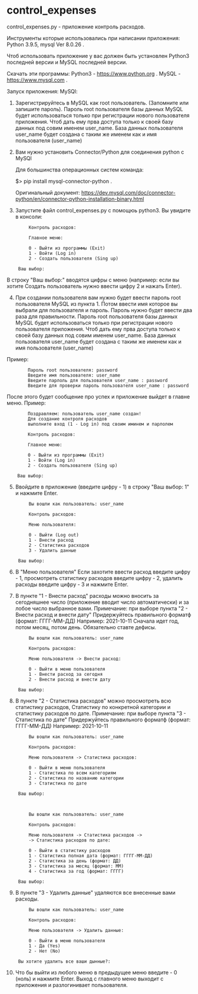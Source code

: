 # control_expenses
control_expenses.py - приложение контроль расходов.

Инструменты которые использовались при написании приложения: Python 3.9.5, mysql  Ver 8.0.26 .

Чтоб использовать приложение у вас должен быть установлен Python3 последней версии 
и MySQL последней версии.

Скачать эти программы:
Python3 - https://www.python.org .
MySQL - https://www.mysql.com .

Запуск приложения:
MySQl:
1. Зарегистрируйтесь в MySQL как root пользователь. (Запомните или запишите пароль).
Пароль root пользователя базы данных MySQL будет использоваться только при регистрации нового пользователя приложения.
Чтоб дать ему прва доступа только к своей базу данных под совим именем user_name.
База данных пользователя user_name будет создана с таким же именем как и имя пользователя (user_name)

2. Вам нужно установить Connector/Python для соединения python с MySQl
   
   Для большинства операционных систем команда: 
   
   $> pip install mysql-connector-python .

   Оригинальный документ: https://dev.mysql.com/doc/connector-python/en/connector-python-installation-binary.html

3. Запустите файл control_expenses.py с помощюь python3.
Вы увидите в консоли:


			Контроль расходов:

			Главное меню:

			0 - Выйти из программы (Exit)
			1 - Войти (Log in)
			2 - Создать пользователя (Sing up)
			
		Ваш выбор: 

В строку "Ваш выбор:" вводятся цифры с меню 
(например: если вы хотите Создать пользователь нужно ввести цифру 2 и нажать Enter).

4. При создании пользователя вам нужно будет ввести пароль root пользователя MySQL из пункта 1. 
Потом ввести имя которое вы выбрали для пользователя и пароль. 
Пароль нужно будет ввести два раза для правильности.
Пароль root пользователя базы данных MySQL будет использоваться только при регистрации нового пользователя приложения.
Чтоб дать ему прва доступа только к своей базу данных под совим именем user_name.
База данных пользователя user_name будет создана с таким же именем как и имя пользователя (user_name)

Пример:

			Пароль root пользователя: password
			Введите имя пользователя: user_name
			Введите парлоль для пользователя user_name : password
			Введите для проверки пароль пользователя user_name : password

После этого будет сообщение про успех и приложение выйдет в главне меню.
Пример:

			Поздравляем: пользователь user_name создан!
			Для создание контроля расходов
			выполните вход (1 - Log in) под своим иминем и парлолем

			Контроль расходов:

			Главное меню:

			0 - Выйти из программы (Exit)
			1 - Войти (Log in)
			2 - Создать пользователя (Sing up)

		Ваш выбор: 

5. Ввойдите в приложение (введите цифру - 1) в строку "Ваш выбор: 1" и нажмите Enter.

			Вы вошли как пользователь: user_name

			Контроль расходов:

			Меню пользователя: 

			0 - Выйти (Log out)
			1 - Внести расход
			2 - Статистика расходов
			3 - Удалить данные
	
		Ваш выбор:

6. В "Меню пользователя" Если захотите ввести расход введите цифру - 1, 
просмотреть статистику расходов введите цифру - 2, 
удалить расходы введите цифру - 3 и нажмите Enter.

7. В пункте "1 - Внести расход" расходы можно вносить за сегодняшнее число 
(приложение вводит число автоматически) и за лобое число выбранное вами.
Примечание: при выборе пункта "2 - Внести расход и внести дату"
Придержуйтесь правильного форматф (формат: ГГГГ-ММ-ДД)
Например: 2021-10-11 
Сначала идет год, потом месяц, потом день. Обязательно ставте дефисы.

			Вы вошли как пользователь: user_name

			Контроль расходов:

			Меню пользователя -> Внести расход:

			0 - Выйти в меню пользователя
			1 - Внести расход за сегодня
			2 - Внести расход и внести дату

		Ваш выбор: 


8. В пункте "2 - Статистика расходов" можно просмотреть всю статистику расходов, 
Статистику по конкретной категории и статистику расходов по дате.
Примечание: при выборе пункта "3 - Статистика по дате"
Придержуйтесь правильного форматф (формат: ГГГГ-ММ-ДД)
Например: 2021-10-11

			Вы вошли как пользователь: user_name

			Контроль расходов:

			Меню пользователя -> Статистика расходов: 

			0 - Выйти в меню пользователя
			1 - Статистика по всем категориям
			2 - Статистика по названию категории
			3 - Статистика по дате

		Ваш выбор: 



			Вы вошли как пользователь: user_name

			Контроль расходов:

			Меню пользователя -> Статистика расходов ->
			-> Статистика расходов по дате: 

			0 - Выйти в статистику расходов
			1 - Статистика полная дата (формат: ГГГГ-ММ-ДД)
			2 - Статистика за день (формат: ДД)
			3 - Статистика за месяц (формат: ММ)
			4 - Статистика за год (формат: ГГГГ)
				
		Ваш выбор: 
9. В пункте "3 - Удалить данные" удаляются все внесенные вами расходы.
			
			Вы вошли как пользователь: user_name

			Контроль расходов:

			Меню пользователя -> Удалить данные:

			0 - Выйти в меню пользователя
			1 - Да (Yes)
			2 - Нет (No)
			
		Вы хотите удалить все ваши дынные?:
		
10. Что бы выйти из любого меню в предыдущее меню введите - 0 (ноль) и нажмите Enter. Выход с главного меню выходит с приложения и разлогинивает пользователя.


